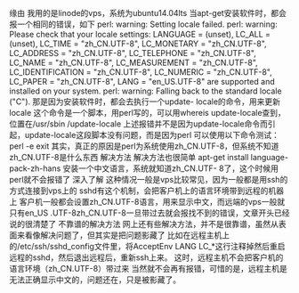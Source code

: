 缘由 我用的是linode的vps，系统为ubuntu14.04lts 当apt-get安装软件时，都会报一个相同的错误，如下 perl: warning:
Setting locale failed. perl: warning: Please check that your locale settings:
LANGUAGE = (unset), LC_ALL = (unset), LC_TIME = "zh_CN.UTF-8", LC_MONETARY =
"zh_CN.UTF-8", LC_ADDRESS = "zh_CN.UTF-8", LC_TELEPHONE = "zh_CN.UTF-8",
LC_NAME = "zh_CN.UTF-8", LC_MEASUREMENT = "zh_CN.UTF-8", LC_IDENTIFICATION =
"zh_CN.UTF-8", LC_NUMERIC = "zh_CN.UTF-8", LC_PAPER = "zh_CN.UTF-8", LANG =
"en_US.UTF-8" are supported and installed on your system. perl: warning:
Falling back to the standard locale ("C"). 那是因为安装软件时，都会去执行一个update-
locale的命令，用来更新locale 这个命令是一个脚本，用perl写的，可以用whereis update-locale查到，位置在/usr/sbin
/update-locale 上述报错并不是因为update-locale命令而引起，update-locale这段脚本没有问题，而是因为perl
可以使用以下命令测试： perl -e exit 其实，真正的原因是perl为系统使用zh_CN.UTF-8，但系统不知道zh_CN.UTF-8是什么东西
解决方法 解决方法也很简单 apt-get install language-pack-zh-hans 安装一个中文语言，系统就知道zh_CN.UTF-
8了，这个时候用perl就不会报错了 深入了解 这种情况一般是vps比较常见，因为一般都是用ssh的方式连接到vps上的
sshd有这个机制，会把客户机上的语言环境带到远程的机器上 客户机一般都会设置zh_CN.UTF-8语言，用来显示中文，而远端的vps一般就只有en_US
.UTF-8zh_CN.UTF-8一旦带过去就会报找不到的错误，文章开头已经说的很清楚了 不靠谱的解决方法
网上还有些解决方法，并不是很靠谱，虽然从表面来看像解决问题了，但其实是把问题影藏了
比如在远程主机上的/etc/ssh/sshd_config文件里，将AcceptEnv LANG
LC_*这行注释掉然后重启远程的sshd，然后退出远程后，重新ssh上来。 这时，远程主机不会把客户机的语言环境（zh_CN.UTF-8）带过来
当然就不会再有报错，可惜的是，远程主机是无法正确显示中文的，问题还在，只是被影藏了。

